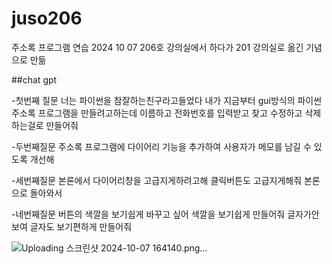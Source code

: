 # juso206
주소록 프로그램 연습
2024 10 07 206호 강의실에서 하다가 201 강의실로 옮긴 기념으로 만듦

##chat gpt

-첫번째 질문
너는 파이썬을 참잘하는친구라고들었다 내가 지금부터 gui방식의 파이썬주소록 프로그램을 만들려고하는데 이름하고 전화번호를 입력받고 찾고 수정하고 삭제하는걸로 만들어줘

-두번째질문
주소록 프로그램에 다이어리 기능을 추가하여 사용자가 메모를 남길 수 있도록 개선해

-세번째질문
본론에서 다이어리창을 고급지게하려고해 클릭버튼도 고급지게해줘
본론으로 돌아와서

-네번째질문
버튼의 색깔을 보기쉽게 바꾸고 싶어 색깔을 보기쉽게 만들어줘
글자가안보여 글자도 보기편하게 만들어줘

![Uploading 스크린샷 2024-10-07 164140.png…]()
